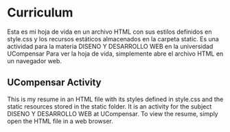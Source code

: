 # Curriculum
Esta es mi hoja de vida en un archivo HTML con sus estilos definidos en style.css y los recursos estáticos almacenados en la carpeta static. Es una actividad para la materia DISENO Y DESARROLLO WEB en la universidad UCompensar
Para ver la hoja de vida, simplemente abre el archivo HTML en un navegador web.

## UCompensar Activity
This is my resume in an HTML file with its styles defined in style.css and the static resources stored in the static folder. It is an activity for the subject  DISENO Y DESARROLLO WEB at UCompensar.
To view the resume, simply open the HTML file in a web browser.
